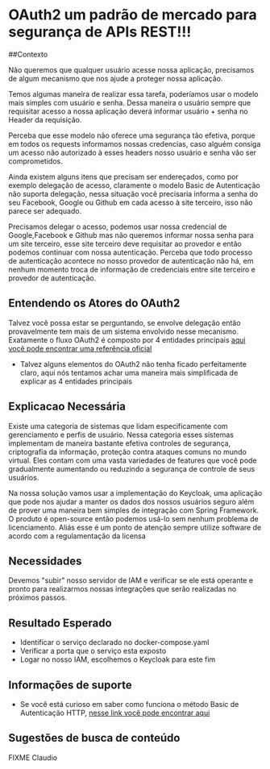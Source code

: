 # OAuth2 um padrão de mercado para segurança de APIs REST!!!

##Contexto

Não queremos que qualquer usuário acesse nossa aplicação, precisamos de algum mecanismo que nos
ajude a proteger nossa aplicação.

Temos algumas maneira de realizar essa tarefa, poderíamos usar o modelo mais simples com usuário
e senha. Dessa maneira o usuário sempre que requisitar acesso a nossa aplicação deverá informar
usuário + senha no Header da requisição.

Perceba que esse modelo não oferece uma segurança tão efetiva, porque em todos os requests
informamos nossas credencias, caso alguém consiga um acesso não autorizado à esses headers nosso
usuário e senha vão ser comprometidos.

Ainda existem alguns itens que precisam ser endereçados, como por exemplo delegação de acesso,
claramente o modelo Basic de Autenticação não suporta delegação, nessa situação você precisaria
informa a senha do seu Facebook, Google ou Github em cada acesso à site terceiro, isso não parece
ser adequado.

Precisamos delegar o acesso, podemos usar nossa credencial de Google,Facebook e Github mas não queremos
informar nossa senha para um site terceiro, esse site terceiro deve requisitar ao provedor e então
podemos continuar com nossa autenticação. Perceba que todo processo de autenticação acontece no nosso
provedor de autenticação não há, em nenhum momento troca de informação de credenciais entre site terceiro
e provedor de autenticação.

## Entendendo os Atores do OAuth2

Talvez você possa estar se perguntando, se envolve delegação então provavelmente tem mais de um sistema envolvido
nesse mecanismo. Exatamente o fluxo OAuth2 é composto por 4 entidades principais [aqui você pode encontrar uma referência
oficial](https://tools.ietf.org/html/rfc6749#section-1.1) 
 * Talvez alguns elementos do OAuth2 não tenha ficado perfeitamente claro, aqui nós tentamos achar uma maneira mais
 simplificada de explicar as 4 entidades principais 


## Explicacao Necessária

Existe uma categoria de sistemas que lidam especificamente com gerenciamento e perfis de usuário. 
Nessa categoria esses sistemas implementam de maneira bastante efetiva controles de segurança, 
criptografia da informação, proteção contra ataques comuns no mundo virtual. 
Eles contam com uma vasta variedades de features que você pode gradualmente aumentando ou 
reduzindo a segurança de controle de seus usuários. 

Na nossa solução vamos usar a implementação do Keycloak, uma aplicação que pode nos ajudar a manter
os dados dos nossos usuários seguro além de prover uma maneira bem simples de integração com Spring Framework.
O produto é open-source então podemos usá-lo sem nenhum problema de licenciamento. Aliás esse é um ponto
de atenção sempre utilize software de acordo com a regulamentação da licensa

## Necessidades

Devemos "subir" nosso servidor de IAM e verificar se ele está operante e pronto para realizarmos
nossas integrações que serão realizadas no próximos passos.


## Resultado Esperado
- Identificar o serviço declarado no docker-compose.yaml
- Verificar a porta que o serviço esta exposto
- Logar no nosso IAM, escolhemos o Keycloak para este fim

## Informações de suporte
 
* Se você está curioso em saber como funciona o método Basic de Autenticação HTTP, [nesse link você pode
encontrar aqui](https://developer.mozilla.org/en-US/docs/Web/HTTP/Authentication)

## Sugestões de busca de conteúdo

FIXME Claudio